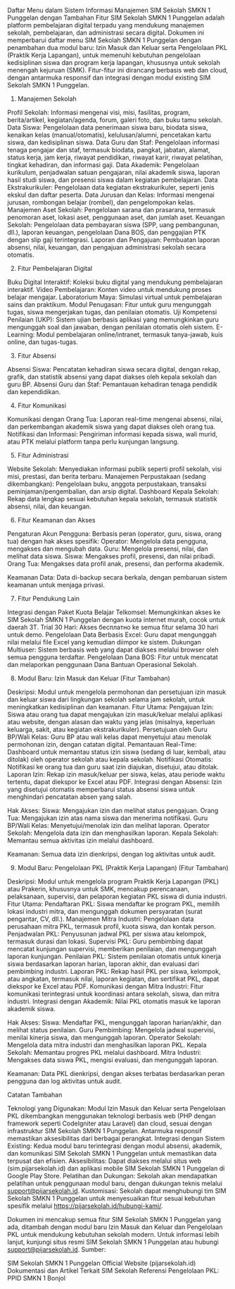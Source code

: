 Daftar Menu dalam Sistem Informasi Manajemen SIM Sekolah SMKN 1 Punggelan dengan Tambahan Fitur
SIM Sekolah SMKN 1 Punggelan adalah platform pembelajaran digital terpadu yang mendukung manajemen sekolah, pembelajaran, dan administrasi secara digital. Dokumen ini memperbarui daftar menu SIM Sekolah SMKN 1 Punggelan dengan penambahan dua modul baru: Izin Masuk dan Keluar serta Pengelolaan PKL (Praktik Kerja Lapangan), untuk memenuhi kebutuhan pengelolaan kedisiplinan siswa dan program kerja lapangan, khususnya untuk sekolah menengah kejuruan (SMK). Fitur-fitur ini dirancang berbasis web dan cloud, dengan antarmuka responsif dan integrasi dengan modul existing SIM Sekolah SMKN 1 Punggelan.
1. Manajemen Sekolah

Profil Sekolah: Informasi mengenai visi, misi, fasilitas, program, berita/artikel, kegiatan/agenda, forum, galeri foto, dan buku tamu sekolah.
Data Siswa: Pengelolaan data penerimaan siswa baru, biodata siswa, kenaikan kelas (manual/otomatis), kelulusan/alumni, pencetakan kartu siswa, dan kedisiplinan siswa.
Data Guru dan Staf: Pengelolaan informasi tenaga pengajar dan staf, termasuk biodata, pangkat, jabatan, alamat, status kerja, jam kerja, riwayat pendidikan, riwayat karir, riwayat pelatihan, tingkat kehadiran, dan informasi gaji.
Data Akademik: Pengelolaan kurikulum, penjadwalan satuan pengajaran, nilai akademik siswa, laporan hasil studi siswa, dan presensi siswa dalam kegiatan pembelajaran.
Data Ekstrakurikuler: Pengelolaan data kegiatan ekstrakurikuler, seperti jenis ekskul dan daftar peserta.
Data Jurusan dan Kelas: Informasi mengenai jurusan, rombongan belajar (rombel), dan pengelompokan kelas.
Manajemen Aset Sekolah: Pengelolaan sarana dan prasarana, termasuk penomoran aset, lokasi aset, penggunaan aset, dan jumlah aset.
Keuangan Sekolah: Pengelolaan data pembayaran siswa (SPP, uang pembangunan, dll.), laporan keuangan, pengelolaan Dana BOS, dan penggajian PTK dengan slip gaji terintegrasi.
Laporan dan Pengajuan: Pembuatan laporan absensi, nilai, keuangan, dan pengajuan administrasi sekolah secara otomatis.

2. Fitur Pembelajaran Digital

Buku Digital Interaktif: Koleksi buku digital yang mendukung pembelajaran interaktif.
Video Pembelajaran: Konten video untuk mendukung proses belajar mengajar.
Laboratorium Maya: Simulasi virtual untuk pembelajaran sains dan praktikum.
Modul Penugasan: Fitur untuk guru mengunggah tugas, siswa mengerjakan tugas, dan penilaian otomatis.
Uji Kompetensi Penilaian (UKP): Sistem ujian berbasis aplikasi yang memungkinkan guru mengunggah soal dan jawaban, dengan penilaian otomatis oleh sistem.
E-Learning: Modul pembelajaran online/intranet, termasuk tanya-jawab, kuis online, dan tugas-tugas.

3. Fitur Absensi

Absensi Siswa: Pencatatan kehadiran siswa secara digital, dengan rekap, grafik, dan statistik absensi yang dapat diakses oleh kepala sekolah dan guru BP.
Absensi Guru dan Staf: Pemantauan kehadiran tenaga pendidik dan kependidikan.

4. Fitur Komunikasi

Komunikasi dengan Orang Tua: Laporan real-time mengenai absensi, nilai, dan perkembangan akademik siswa yang dapat diakses oleh orang tua.
Notifikasi dan Informasi: Pengiriman informasi kepada siswa, wali murid, atau PTK melalui platform tanpa perlu kunjungan langsung.

5. Fitur Administrasi

Website Sekolah: Menyediakan informasi publik seperti profil sekolah, visi misi, prestasi, dan berita terbaru.
Manajemen Perpustakaan (sedang dikembangkan): Pengelolaan buku, anggota perpustakaan, transaksi peminjaman/pengembalian, dan arsip digital.
Dashboard Kepala Sekolah: Rekap data lengkap sesuai kebutuhan kepala sekolah, termasuk statistik absensi, nilai, dan keuangan.

6. Fitur Keamanan dan Akses

Pengaturan Akun Pengguna: Berbasis peran (operator, guru, siswa, orang tua) dengan hak akses spesifik:
Operator: Mengelola data pengguna, mengakses dan mengubah data.
Guru: Mengelola presensi, nilai, dan melihat data siswa.
Siswa: Mengakses profil, presensi, dan nilai pribadi.
Orang Tua: Mengakses data profil anak, presensi, dan performa akademik.


Keamanan Data: Data di-backup secara berkala, dengan pembaruan sistem keamanan untuk menjaga privasi.

7. Fitur Pendukung Lain

Integrasi dengan Paket Kuota Belajar Telkomsel: Memungkinkan akses ke SIM Sekolah SMKN 1 Punggelan dengan kuota internet murah, cocok untuk daerah 3T.
Trial 30 Hari: Akses бесплатно ke semua fitur selama 30 hari untuk demo.
Pengelolaan Data Berbasis Excel: Guru dapat mengunggah nilai melalui file Excel yang kemudian diimpor ke sistem.
Dukungan Multiuser: Sistem berbasis web yang dapat diakses melalui browser oleh semua pengguna terdaftar.
Pengelolaan Dana BOS: Fitur untuk mencatat dan melaporkan penggunaan Dana Bantuan Operasional Sekolah.

8. Modul Baru: Izin Masuk dan Keluar (Fitur Tambahan)

Deskripsi: Modul untuk mengelola permohonan dan persetujuan izin masuk dan keluar siswa dari lingkungan sekolah selama jam sekolah, untuk meningkatkan kedisiplinan dan keamanan.
Fitur Utama:
Pengajuan Izin: Siswa atau orang tua dapat mengajukan izin masuk/keluar melalui aplikasi atau website, dengan alasan dan waktu yang jelas (misalnya, keperluan keluarga, sakit, atau kegiatan ekstrakurikuler).
Persetujuan oleh Guru BP/Wali Kelas: Guru BP atau wali kelas dapat menyetujui atau menolak permohonan izin, dengan catatan digital.
Pemantauan Real-Time: Dashboard untuk memantau status izin siswa (sedang di luar, kembali, atau ditolak) oleh operator sekolah atau kepala sekolah.
Notifikasi Otomatis: Notifikasi ke orang tua dan guru saat izin diajukan, disetujui, atau ditolak.
Laporan Izin: Rekap izin masuk/keluar per siswa, kelas, atau periode waktu tertentu, dapat diekspor ke Excel atau PDF.
Integrasi dengan Absensi: Izin yang disetujui otomatis memperbarui status absensi siswa untuk menghindari pencatatan absen yang salah.


Hak Akses:
Siswa: Mengajukan izin dan melihat status pengajuan.
Orang Tua: Mengajukan izin atas nama siswa dan menerima notifikasi.
Guru BP/Wali Kelas: Menyetujui/menolak izin dan melihat laporan.
Operator Sekolah: Mengelola data izin dan menghasilkan laporan.
Kepala Sekolah: Memantau semua aktivitas izin melalui dashboard.


Keamanan: Semua data izin dienkripsi, dengan log aktivitas untuk audit.

9. Modul Baru: Pengelolaan PKL (Praktik Kerja Lapangan) (Fitur Tambahan)

Deskripsi: Modul untuk mengelola program Praktik Kerja Lapangan (PKL) atau Prakerin, khususnya untuk SMK, mencakup perencanaan, pelaksanaan, supervisi, dan pelaporan kegiatan PKL siswa di dunia industri.
Fitur Utama:
Pendaftaran PKL: Siswa mendaftar ke program PKL, memilih lokasi industri mitra, dan mengunggah dokumen persyaratan (surat pengantar, CV, dll.).
Manajemen Mitra Industri: Pengelolaan data perusahaan mitra PKL, termasuk profil, kuota siswa, dan kontak person.
Penjadwalan PKL: Penyusunan jadwal PKL per siswa atau kelompok, termasuk durasi dan lokasi.
Supervisi PKL: Guru pembimbing dapat mencatat kunjungan supervisi, memberikan penilaian, dan mengunggah laporan kunjungan.
Penilaian PKL: Sistem penilaian otomatis untuk kinerja siswa berdasarkan laporan harian, laporan akhir, dan evaluasi dari pembimbing industri.
Laporan PKL: Rekap hasil PKL per siswa, kelompok, atau angkatan, termasuk nilai, laporan kegiatan, dan sertifikat PKL, dapat diekspor ke Excel atau PDF.
Komunikasi dengan Mitra Industri: Fitur komunikasi terintegrasi untuk koordinasi antara sekolah, siswa, dan mitra industri.
Integrasi dengan Akademik: Nilai PKL otomatis masuk ke laporan akademik siswa.


Hak Akses:
Siswa: Mendaftar PKL, mengunggah laporan harian/akhir, dan melihat status penilaian.
Guru Pembimbing: Mengelola jadwal supervisi, menilai kinerja siswa, dan mengunggah laporan.
Operator Sekolah: Mengelola data mitra industri dan menghasilkan laporan PKL.
Kepala Sekolah: Memantau progres PKL melalui dashboard.
Mitra Industri: Mengakses data siswa PKL, mengisi evaluasi, dan mengunggah laporan.


Keamanan: Data PKL dienkripsi, dengan akses terbatas berdasarkan peran pengguna dan log aktivitas untuk audit.

Catatan Tambahan

Teknologi yang Digunakan: Modul Izin Masuk dan Keluar serta Pengelolaan PKL dikembangkan menggunakan teknologi berbasis web (PHP dengan framework seperti CodeIgniter atau Laravel) dan cloud, sesuai dengan infrastruktur SIM Sekolah SMKN 1 Punggelan. Antarmuka responsif memastikan aksesibilitas dari berbagai perangkat.
Integrasi dengan Sistem Existing: Kedua modul baru terintegrasi dengan modul absensi, akademik, dan komunikasi SIM Sekolah SMKN 1 Punggelan untuk memastikan data terpusat dan efisien.
Aksesibilitas: Dapat diakses melalui situs web (sim.pijarsekolah.id) dan aplikasi mobile SIM Sekolah SMKN 1 Punggelan di Google Play Store.
Pelatihan dan Dukungan: Sekolah akan mendapatkan pelatihan untuk penggunaan modul baru, dengan dukungan teknis melalui support@pijarsekolah.id.
Kustomisasi: Sekolah dapat menghubungi tim SIM Sekolah SMKN 1 Punggelan untuk menyesuaikan fitur sesuai kebutuhan spesifik melalui https://pijarsekolah.id/hubungi-kami/.

Dokumen ini mencakup semua fitur SIM Sekolah SMKN 1 Punggelan yang ada, ditambah dengan modul baru Izin Masuk dan Keluar dan Pengelolaan PKL untuk mendukung kebutuhan sekolah modern. Untuk informasi lebih lanjut, kunjungi situs resmi SIM Sekolah SMKN 1 Punggelan atau hubungi support@pijarsekolah.id.
Sumber:  

SIM Sekolah SMKN 1 Punggelan Official Website (pijarsekolah.id)
Dokumentasi dan Artikel Terkait SIM Sekolah
Referensi Pengelolaan PKL: PPID SMKN 1 Bonjol